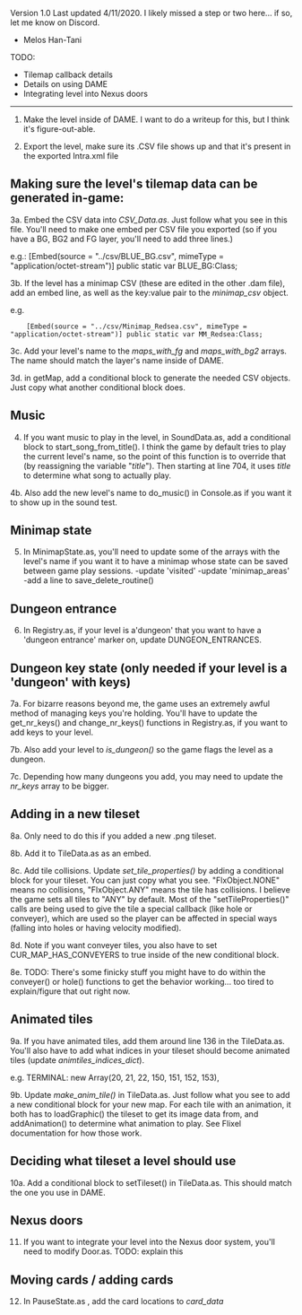 Version 1.0
Last updated 4/11/2020. 
I likely missed a step or two here... if so, let me know on Discord.
- Melos Han-Tani

TODO:
- Tilemap callback details
- Details on using DAME
- Integrating level into Nexus doors
---

1. Make the level inside of DAME. I want to do a writeup for this, but I think it's figure-out-able.

2. Export the level, make sure its .CSV file shows up and that it's present in the exported Intra.xml file

## Making sure the level's tilemap data can be generated in-game:

3a. Embed the CSV data into *CSV_Data.as*. Just follow what you see in this file. You'll need to make one embed per CSV file you exported (so if you have a BG, BG2 and FG layer, you'll need to add three lines.)

e.g.:
		[Embed(source = "../csv/BLUE_BG.csv", mimeType = "application/octet-stream")] public static var BLUE_BG:Class;

3b. If the level has a minimap CSV (these are edited in the other .dam file), add an embed line, as well as the key:value pair to the *minimap_csv* object.

e.g.

		[Embed(source = "../csv/Minimap_Redsea.csv", mimeType = "application/octet-stream")] public static var MM_Redsea:Class;


3c. Add your level's name to the *maps_with_fg* and *maps_with_bg2* arrays. The name should match the layer's name inside of DAME.


3d. in getMap, add a conditional block to generate the needed CSV objects.  Just copy what another conditional block does.


## Music

4. If you want music to play in the level, in SoundData.as, add a conditional block to start_song_from_title(). I think the game by default tries to play the current level's name, so the point of this function is to override that (by reassigning the variable "*title*"). Then starting at line 704, it uses *title* to determine what song to actually play.

4b. Also add the new level's name to do_music() in Console.as if you want it to show up in the sound test.

## Minimap state


5. In MinimapState.as, you'll need to update some of the arrays with the level's name if you want it to have a minimap whose state can be saved between game play sessions.
-update 'visited'
-update 'minimap_areas'
-add a line to save_delete_routine()

## Dungeon entrance

6. In Registry.as, if your level is a'dungeon' that you want to have a 'dungeon entrance' marker on, update DUNGEON_ENTRANCES.


## Dungeon key state (only needed if your level is a 'dungeon' with keys)

7a. For bizarre reasons beyond me, the game uses an extremely awful method of managing keys you're holding. You'll have to update the get_nr_keys() and change_nr_keys() functions in Registry.as, if you want to add keys to your level.

7b. Also add your level to *is_dungeon()* so the game flags the level as a dungeon.

7c. Depending how many dungeons you add, you may need to update the *nr_keys* array to be bigger.


## Adding in a new tileset

8a. Only need to do this if you added a new .png tileset.

8b. Add it to TileData.as as an embed.

8c. Add tile collisions. Update *set_tile_properties()* by adding a conditional block for your tileset. You can just copy what you see. "FlxObject.NONE" means no collisions, "FlxObject.ANY" means the tile has collisions. I believe the game sets all tiles to "ANY" by default. Most of the "setTileProperties()" calls are being used to give the tile a special callback (like hole or conveyer), which are used so the player can be affected in special ways (falling into holes or having velocity modified).

8d. Note if you want conveyer tiles, you also have to set CUR_MAP_HAS_CONVEYERS to true inside of the new conditional block.

8e. TODO: There's some finicky stuff you might have to do within the conveyer() or hole() functions to get the behavior working...  too tired to explain/figure that out right now.

## Animated tiles

9a. If you have animated tiles, add them around line 136 in the TileData.as. You'll also have to add what indices in your tileset should become animated tiles (update *animtiles_indices_dict*).

e.g. TERMINAL: new Array(20, 21, 22, 150, 151, 152, 153),

9b. Update *make_anim_tile()* in TileData.as. Just follow what you see to add a new conditional block for your new map. For each tile with an animation, it both has to loadGraphic() the tileset to get its image data from, and addAnimation() to determine what animation to play. See Flixel documentation for how those work.

## Deciding what tileset a level should use

10a. Add a conditional block to setTileset() in TileData.as. This should match the one you use in DAME.


## Nexus doors

11. If you want to integrate your level into the Nexus door system, you'll need to modify Door.as. TODO: explain this


## Moving cards / adding cards 

12. In PauseState.as , add the card locations to *card_data*